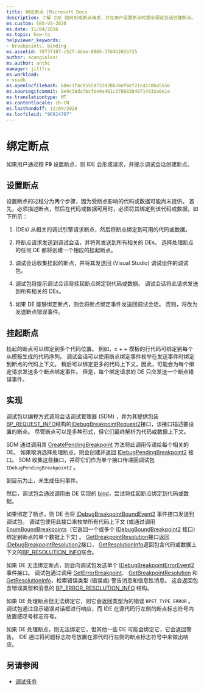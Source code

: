 ```yaml
---
title: 绑定断点 |Microsoft Docs
description: 了解 IDE 如何形成断点请求，并在用户设置断点时提示调试会话创建断点。
ms.custom: SEO-VS-2020
ms.date: 11/04/2016
ms.topic: how-to
helpviewer_keywords:
- breakpoints, binding
ms.assetid: 70737387-c52f-4dae-8865-77d4b203bf25
author: acangialosi
ms.author: anthc
manager: jillfra
ms.workload:
- vssdk
ms.openlocfilehash: 606c1f4cb5559722028b78ef4ef21c41c0ba5556
ms.sourcegitcommit: 8e9c38da7bcfbe9a461c378083846714933a0e1e
ms.translationtype: MT
ms.contentlocale: zh-CN
ms.lasthandoff: 12/09/2020
ms.locfileid: "96914707"
---
```

# <a name="bind-breakpoints"></a>绑定断点
如果用户通过按 **F9** 设置断点，则 IDE 会形成请求，并提示调试会话创建断点。

## <a name="set-a-breakpoint"></a>设置断点
 设置断点的过程分为两个步骤，因为受断点影响的代码或数据可能尚未提供。 首先，必须描述断点，然后在代码或数据可用时，必须将其绑定到该代码或数据，如下所示：

1.  (DEs) 从相关的调试引擎请求断点，然后将断点绑定到可用的代码或数据。

2. 将断点请求发送到调试会话，并将其发送到所有相关的 DEs。 选择处理断点的任何 DE 都将创建一个相应的挂起断点。

3. 调试会话收集挂起的断点，并将其发送回 (Visual Studio) 调试组件的调试包。

4. 调试包将提示调试会话将挂起断点绑定到代码或数据。 调试会话将此请求发送到所有相关的 DEs。

5. 如果 DE 能够绑定断点，则会将断点绑定事件发送回调试会话。 否则，将改为发送断点错误事件。

## <a name="pending-breakpoints"></a>挂起断点
 挂起的断点可以绑定到多个代码位置。 例如，c + + 模板的行代码可绑定到每个从模板生成的代码序列。 调试会话可以使用断点绑定事件枚举在发送事件时绑定到断点的代码上下文。 稍后可以绑定更多的代码上下文，因此，可能会为每个绑定请求发送多个断点绑定事件。 但是，每个绑定请求的 DE 只应发送一个断点错误事件。

## <a name="implementation"></a>实现
 调试包以编程方式调用会话调试管理器 (SDM) ，并为其提供包装[BP_REQUEST_INFO](../../extensibility/debugger/reference/bp-request-info.md)结构的[IDebugBreakpointRequest2](../../extensibility/debugger/reference/idebugbreakpointrequest2.md)接口，该接口描述要设置的断点。 尽管断点可以是多种形式，但它们最终解析为代码或数据上下文。

 SDM 通过调用其 [CreatePendingBreakpoint](../../extensibility/debugger/reference/idebugengine2-creatependingbreakpoint.md) 方法将此调用传递给每个相关的 DE。 如果取消选择处理断点，则会创建并返回 [IDebugPendingBreakpoint2](../../extensibility/debugger/reference/idebugpendingbreakpoint2.md) 接口。 SDM 收集这些接口，并将它们作为单个接口传递回调试包 `IDebugPendingBreakpoint2` 。

 到目前为止，未生成任何事件。

 然后，调试包会通过调用由 DE 实现的 [bind](../../extensibility/debugger/reference/idebugpendingbreakpoint2-bind.md)，尝试将挂起断点绑定到代码或数据。

 如果绑定了断点，则 DE 会将 [IDebugBreakpointBoundEvent2](../../extensibility/debugger/reference/idebugbreakpointboundevent2.md) 事件接口发送到调试包。 调试包使用此接口来枚举所有代码上下文 (或通过调用 [EnumBoundBreakpoints](../../extensibility/debugger/reference/idebugbreakpointboundevent2-enumboundbreakpoints.md)（它返回一个或多个 [IDebugBoundBreakpoint2](../../extensibility/debugger/reference/idebugboundbreakpoint2.md) 接口）绑定到断点的单个数据上下文) 。 [GetBreakpointResolution](../../extensibility/debugger/reference/idebugboundbreakpoint2-getbreakpointresolution.md)接口返回[IDebugBreakpointResolution2](../../extensibility/debugger/reference/idebugbreakpointresolution2.md)接口， [GetResolutionInfo](../../extensibility/debugger/reference/idebugbreakpointresolution2-getresolutioninfo.md)返回包含代码或数据上下文的[BP_RESOLUTION_INFO](../../extensibility/debugger/reference/bp-resolution-info.md)联合。

 如果 DE 无法绑定断点，则会向调试包发送单个 [IDebugBreakpointErrorEvent2](../../extensibility/debugger/reference/idebugbreakpointerrorevent2.md) 事件接口。 调试包通过调用 [GetErrorBreakpoint](../../extensibility/debugger/reference/idebugbreakpointerrorevent2-geterrorbreakpoint.md)、 [GetBreakpointResolution](../../extensibility/debugger/reference/idebugerrorbreakpoint2-getbreakpointresolution.md) 和 [GetResolutionInfo](../../extensibility/debugger/reference/idebugerrorbreakpointresolution2-getresolutioninfo.md)，检索错误类型 (错误或) 警告消息和信息性消息。 这会返回包含错误类型和消息的 [BP_ERROR_RESOLUTION_INFO](../../extensibility/debugger/reference/bp-error-resolution-info.md) 结构。

 如果 DE 处理断点但无法绑定它，则它会返回类型为的错误 `BPET_TYPE_ERROR` 。 调试包通过显示错误对话框进行响应，而 IDE 在源代码行左侧的断点标志符号内放置感叹号标志符号。

 如果 DE 处理断点，则无法绑定它，但其他一些 DE 可能会绑定它，它会返回警告。 IDE 通过将问题标志符号放置在源代码行左侧的断点标志符号中来做出响应。

## <a name="see-also"></a>另请参阅
- [调试任务](../../extensibility/debugger/debugging-tasks.md)
